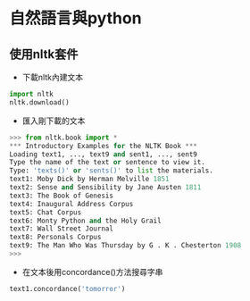 自然語言與python
==
## 使用nltk套件
+ 下載nltk內建文本
``` python
import nltk
nltk.download()
```
+ 匯入剛下載的文本
``` python
>>> from nltk.book import *
*** Introductory Examples for the NLTK Book ***
Loading text1, ..., text9 and sent1, ..., sent9
Type the name of the text or sentence to view it.
Type: 'texts()' or 'sents()' to list the materials.
text1: Moby Dick by Herman Melville 1851
text2: Sense and Sensibility by Jane Austen 1811
text3: The Book of Genesis
text4: Inaugural Address Corpus
text5: Chat Corpus
text6: Monty Python and the Holy Grail
text7: Wall Street Journal
text8: Personals Corpus
text9: The Man Who Was Thursday by G . K . Chesterton 1908
>>>
```
+ 在文本後用concordance()方法搜尋字串
```python
text1.concordance('tomorror')
```
